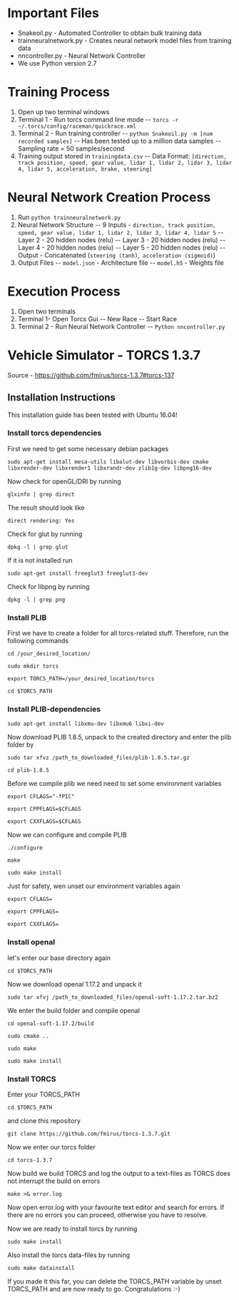 # Important Files
- Snakeoil.py - Automated Controller to obtain bulk training data
- trainneuralnetwork.py - Creates neural network model files from training data
- nncontroller.py - Neural Network Controller
- We use Python version 2.7

# Training Process
1. Open up two terminal windows
2. Terminal 1 - Run torcs command line mode 
-- ```torcs -r ~/.torcs/config/raceman/quickrace.xml```
3. Terminal 2 - Run training controller
-- ```python Snakeoil.py -m [num recorded samples]```
-- Has been tested up to a million data samples
-- Sampling rate = 50 samples/second
4. Training output stored in ```trainingdata.csv```
-- Data Format: ```[direction, track position, speed, gear value, lidar 1, lidar 2, lidar 3, lidar 4, lidar 5, acceleration, brake, steering]```

# Neural Network Creation Process
1. Run ```python trainneuralnetwork.py```
2. Neural Network Structure
-- 9 Inputs - ```direction, track position, speed, gear value, lidar 1, lidar 2, lidar 3, lidar 4, lidar 5```
-- Layer 2 - 20 hidden nodes (relu)
-- Layer 3 - 20 hidden nodes (relu)
-- Layer 4 - 20 hidden nodes (relu)
-- Layer 5 - 20 hidden nodes (relu)
-- Output - Concatenated (```steering (tanh)```,``` acceleration (sigmoid)```)
3. Output Files
-- ```model.json``` - Architecture file
-- ```model.h5``` - Weights file

# Execution Process
1. Open two terminals
2. Terminal 1- Open Torcs Gui
-- New Race
-- Start Race
3. Terminal 2 - Run Neural Network Controller
-- ```Python nncontroller.py```
# Vehicle Simulator - TORCS 1.3.7
Source - https://github.com/fmirus/torcs-1.3.7#torcs-137
## Installation Instructions
This installation guide has been tested with Ubuntu 16.04!

### Install torcs dependencies
First we need to get some necessary debian packages

```
sudo apt-get install mesa-utils libalut-dev libvorbis-dev cmake libxrender-dev libxrender1 libxrandr-dev zlib1g-dev libpng16-dev
```
Now check for openGL/DRI by running
```
glxinfo | grep direct
```
The result should look like
```
direct rendering: Yes
```
Check for glut by running
```
dpkg -l | grep glut
```
If it is not installed run
```
sudo apt-get install freeglut3 freeglut3-dev
```
Check for libpng by running
```
dpkg -l | grep png
```
### Install PLIB
First we have to create a folder for all torcs-related stuff. Therefore, run the following commands
```
cd /your_desired_location/
```
```
sudo mkdir torcs
```
```
export TORCS_PATH=/your_desired_location/torcs
```
```
cd $TORCS_PATH
```
### Install PLIB-dependencies
```
sudo apt-get install libxmu-dev libxmu6 libxi-dev
```
Now download PLIB 1.8.5, unpack to the created directory and enter the plib folder by
```
sudo tar xfvz /path_to_downloaded_files/plib-1.8.5.tar.gz
```
```
cd plib-1.8.5
```
Before we compile plib we need need to set some environment variables
```
export CFLAGS="-fPIC"
```
```
export CPPFLAGS=$CFLAGS
```
```
export CXXFLAGS=$CFLAGS
```
Now we can configure and compile PLIB
```
./configure
```
```
make
```
```
sudo make install
```
Just for safety, wen unset our environment variables again
```
export CFLAGS=
```
```
export CPPFLAGS=
```
```
export CXXFLAGS=
```
### Install openal
let's enter our base directory again
```
cd $TORCS_PATH
```
Now we download openal 1.17.2 and unpack it
```
sudo tar xfvj /path_to_downloaded_files/openal-soft-1.17.2.tar.bz2
```
We enter the build folder and compile openal
```
cd openal-soft-1.17.2/build
```
```
sudo cmake ..
```
```
sudo make
```
```
sudo make install
```

### Install TORCS
Enter your TORCS_PATH
```
cd $TORCS_PATH
```
and clone this repository
```
git clone https://github.com/fmirus/torcs-1.3.7.git
```
Now we enter our torcs folder
```
cd torcs-1.3.7
```
Now build we build TORCS and log the output to a text-files as TORCS does not interrupt the build on errors
```
make >& error.log
```
Now open error.log with your favourite text editor and search for errors. If there are no errors you can proceed, otherwise you have to resolve.

Now we are ready to install torcs by running
```
sudo make install
```
Also install the torcs data-files by running
```
sudo make datainstall
```
If you made it this far, you can delete the TORCS_PATH variable by unset TORCS_PATH and are now ready to go. Congratulations :-)